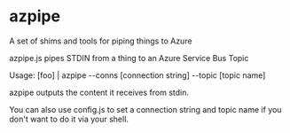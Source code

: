 azpipe
======

A set of shims and tools for piping things to Azure

azpipe.js pipes STDIN from a thing to an Azure Service Bus Topic

Usage: [foo] | azpipe --conns [connection string] --topic [topic name]

azpipe outputs the content it receives from stdin.

You can also use config.js to set a connection string and topic name if you don't want to do it via your shell.

